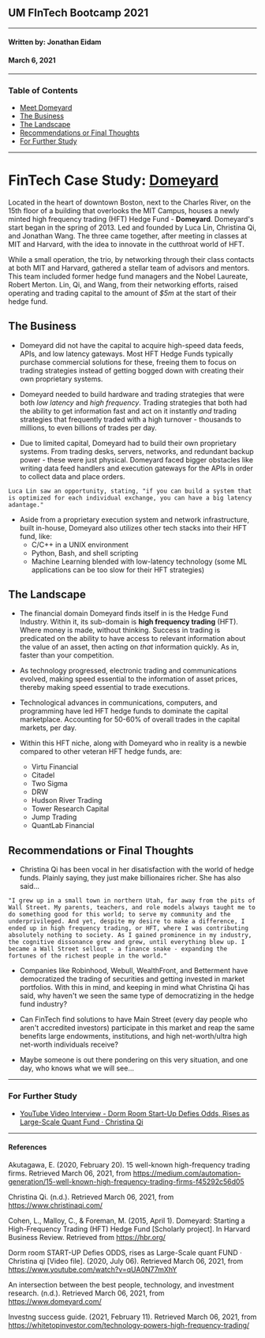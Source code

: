 ## UM FInTech Bootcamp 2021

---

#### Written by: Jonathan Eidam

#### March 6, 2021

---

### Table of Contents

- [Meet Domeyard](#fintech-case-study)
- [The Business](#the-business)
- [The Landscape](#the-landscape)
- [Recommendations or Final Thoughts](#recommendations-or-final-thoughts)
- [For Further Study](#for-further-study)

---

# FinTech Case Study: [Domeyard](https://www.domeyard.com/)

Located in the heart of downtown Boston, next to the Charles River, on the 15th floor of a building that overlooks the MIT Campus, houses a newly minted high frequency trading (HFT) Hedge Fund - **Domeyard**. Domeyard's start began in the spring of 2013. Led and founded by Luca Lin, Christina Qi, and Jonathan Wang. The three came together, after meeting in classes at MIT and Harvard, with the idea to innovate in the cutthroat world of HFT.

While a small operation, the trio, by networking through their class contacts at both MIT and Harvard, gathered a stellar team of advisors and mentors. This team included former hedge fund managers and the Nobel Laureate, Robert Merton. Lin, Qi, and Wang, from their networking efforts, raised operating and trading capital to the amount of _$5m_ at the start of their hedge fund.

## The Business

- Domeyard did not have the capital to acquire high-speed data feeds, APIs, and low latency gateways. Most HFT Hedge Funds typically purchase commercial solutions for these, freeing them to focus on trading strategies instead of getting bogged down with creating their own proprietary systems.

- Domeyard needed to build hardware and trading strategies that were both _low latency_ and _high frequency_. Trading strategies that both had the ability to get information fast and act on it instantly _and_ trading strategies that frequently traded with a high turnover - thousands to millions, to even billions of trades per day.

- Due to limited capital, Domeyard had to build their own proprietary systems. From trading desks, servers, networks, and redundant backup power - these were just physical. Domeyard faced bigger obstacles like writing data feed handlers and execution gateways for the APIs in order to collect data and place orders.

```
Luca Lin saw an opportunity, stating, "if you can build a system that is optimized for each individual exchange, you can have a big latency adantage."
```

- Aside from a proprietary execution system and network infrastructure, built in-house, Domeyard also utilizes other tech stacks into their HFT fund, like:
  - C/C++ in a UNIX environment
  - Python, Bash, and shell scripting
  - Machine Learning blended with low-latency technology (some ML applications can be too slow for their HFT strategies)

## The Landscape

- The financial domain Domeyard finds itself in is the Hedge Fund Industry. Within it, its sub-domain is **high frequency trading** (HFT). Where money is made, without thinking. Success in trading is predicated on the ability to have access to relevant information about the value of an asset, then acting on _that_ information quickly. As in, faster than your competition.

- As technology progressed, electronic trading and communications evolved, making speed essential to the information of asset prices, thereby making speed essential to trade executions.

- Technological advances in communications, computers, and programming have led HFT hedge funds to dominate the capital marketplace. Accounting for 50-60% of overall trades in the capital markets, per day.

- Within this HFT niche, along with Domeyard who in reality is a newbie compared to other veteran HFT hedge funds, are:
  - Virtu Financial
  - Citadel
  - Two Sigma
  - DRW
  - Hudson River Trading
  - Tower Research Capital
  - Jump Trading
  - QuantLab Financial

## Recommendations or Final Thoughts

- Christina Qi has been vocal in her disatisfaction with the world of hedge funds. Plainly saying, they just make billionaires richer. She has also said...

```
"I grew up in a small town in northern Utah, far away from the pits of Wall Street. My parents, teachers, and role models always taught me to do something good for this world; to serve my community and the underprivileged. And yet, despite my desire to make a difference, I ended up in high frequency trading, or HFT, where I was contributing absolutely nothing to society. As I gained prominence in my industry, the cognitive dissonance grew and grew, until everything blew up. I became a Wall Street sellout - a finance snake - expanding the fortunes of the richest people in the world."
```

- Companies like Robinhood, Webull, WealthFront, and Betterment have democratized the trading of securities and getting invested in market portfolios. With this in mind, and keeping in mind what Christina Qi has said, why haven't we seen the same type of democratizing in the hedge fund industry?

- Can FinTech find solutions to have Main Street (every day people who aren't accredited investors) participate in this market and reap the same benefits large endowments, institutions, and high net-worth/ultra high net-worth individuals receive?

- Maybe someone is out there pondering on this very situation, and one day, who knows what we will see...

---

### For Further Study

- [YouTube Video Interview - Dorm Room Start-Up Defies Odds, Rises as Large-Scale Quant Fund · Christina Qi](https://www.youtube.com/watch?v=qUA0N77mXhY)

---

#### References

Akutagawa, E. (2020, February 20). 15 well-known high-frequency trading firms. Retrieved March 06, 2021, from https://medium.com/automation-generation/15-well-known-high-frequency-trading-firms-f45292c56d05

Christina Qi. (n.d.). Retrieved March 06, 2021, from https://www.christinaqi.com/

Cohen, L., Malloy, C., &amp; Foreman, M. (2015, April 1). Domeyard: Starting a High-Frequency Trading (HFT) Hedge Fund [Scholarly project]. In Harvard Business Review. Retrieved from https://hbr.org/

Dorm room START-UP Defies ODDS, rises as Large-Scale quant FUND · Christina qi [Video file]. (2020, July 06). Retrieved March 06, 2021, from https://www.youtube.com/watch?v=qUA0N77mXhY

An intersection between the best people, technology, and investment research. (n.d.). Retrieved March 06, 2021, from https://www.domeyard.com/

Investng success guide. (2021, February 11). Retrieved March 06, 2021, from https://whitetopinvestor.com/technology-powers-high-frequency-trading/
